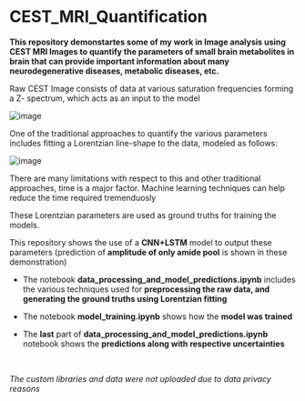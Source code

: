 # CEST_MRI_Quantification


**This repository demonstartes some of my work in Image analysis using CEST MRI Images to quantify the parameters of small brain metabolites in brain that can provide important information about many neurodegenerative diseases, metabolic diseases, etc.**

Raw CEST Image consists of data at various saturation frequencies forming a Z- spectrum, which acts as an input to the model 

![image](https://user-images.githubusercontent.com/63582428/223332373-30ad3fe5-2409-426a-acfb-f1c12d5d6b78.png)

One of the traditional approaches to quantify the various parameters includes fitting a Lorentzian line-shape to the data, modeled as follows:

![image](https://user-images.githubusercontent.com/63582428/223332735-df92ad1a-f946-48c7-a7e7-4f44abf241c5.png)

There are many limitations with respect to this and other traditional approaches, time is a major factor.
Machine learning techniques can help reduce the time required tremenduosly

These Lorentzian parameters are used as ground truths for training the models.

This repository shows the use of a **CNN+LSTM** model to output these parameters (prediction of **amplitude of only amide pool** is shown in these demonstration)

- The notebook **data_processing_and_model_predictions.ipynb** includes the various techniques used for **preprocessing the raw data, and generating the ground truths using Lorentzian fitting**  
- The notebook **model_training.ipynb** shows how the **model was trained**  
- The **last** part of **data_processing_and_model_predictions.ipynb** notebook shows the **predictions along with respective uncertainties**  
  
  <br>
   
*The custom libraries and data were not uploaded due to data privacy reasons*
